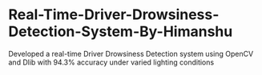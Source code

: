# Real-Time-Driver-Drowsiness-Detection-System-By-Himanshu
Developed a real-time Driver Drowsiness Detection system using OpenCV and Dlib with 94.3% accuracy under varied lighting conditions
